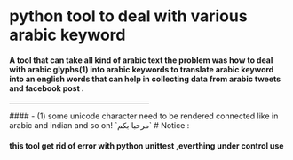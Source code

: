 # python tool to deal with various arabic keyword

#### A tool that can take all kind of arabic text the problem was how to deal with arabic glyphs(1) into arabic keywords to translate arabic keyword into an english words that can help in collecting data from arabic tweets and facebook post .
<hr style="width:50%">
#### - (1) some unicode character need to be rendered connected like in arabic and indian and so on! `مرحبا بكم`
# Notice :

#### this tool get rid of error with python unittest ,everthing under control use 

